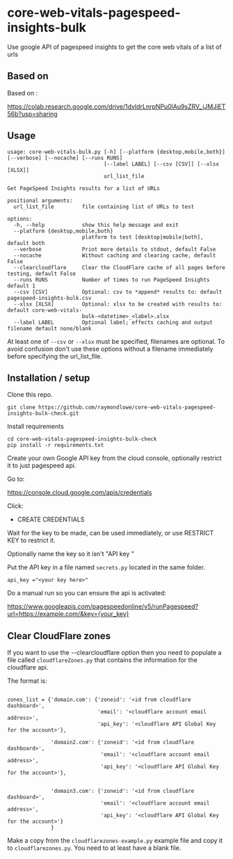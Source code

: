 # core-web-vitals-pagespeed-insights-bulk
Use google API of pagespeed insights to get the core web vitals of a list of urls

## Based on

Based on :

https://colab.research.google.com/drive/1dvldrLnrpNPu0lAu9sZRV_jJMJiET56b?usp=sharing

## Usage
```
usage: core-web-vitals-bulk.py [-h] [--platform {desktop,mobile,both}] [--verbose] [--nocache] [--runs RUNS]
                               [--label LABEL] [--csv [CSV]] [--xlsx [XLSX]]
                               url_list_file

Get PageSpeed Insights results for a list of URLs

positional arguments:
  url_list_file         file containing list of URLs to test

options:
  -h, --help            show this help message and exit
  --platform {desktop,mobile,both}
                        platform to test [desktop|mobile|both], default both
  --verbose             Print more details to stdout, default False
  --nocache             Without caching and clearing cache, default False
  --clearcloudflare     Clear the CloudFlare cache of all pages before testing, default False  
  --runs RUNS           Number of times to run PageSpeed Insights default 1
  --csv [CSV]           Optional: csv to *append* results to: default pagespeed-insights-bulk.csv
  --xlsx [XLSX]         Optional: xlsx to be created with results to: default core-web-vitals-
                        bulk-<datetime>_<label>.xlsx
  --label LABEL         Optional label; effects caching and output filename default none/blank

```

At least one of `--csv` or `--xlsx` must be specified, filenames are optional. To avoid confusion 
don't use these options without a filename immediately before specifying the url_list_file.

## Installation / setup

Clone this repo.

```
git clone https://github.com/raymondlowe/core-web-vitals-pagespeed-insights-bulk-check.git
```


Install requirements
```
cd core-web-vitals-pagespeed-insights-bulk-check
pip install -r requirements.txt
```

Create your own Google API key from the cloud console, optionally restrict it to just pagespeed api.

Go to:

https://console.cloud.google.com/apis/credentials


Click: 
* CREATE CREDENTIALS

Wait for the key to be made, can be used immediately, or use RESTRICT KEY to restrict it.

Optionally name the key so it isn't "API key <n>"

Put the API key in a file named `secrets.py` located in the same folder.

```
api_key ="<your key here>"
```

Do a manual run so you can ensure the api is activated:

https://www.googleapis.com/pagespeedonline/v5/runPagespeed?url=https://example.com/&key={your_key}

## Clear CloudFlare zones

If you want to use the --clearcloudflare option then you need to populate a file called `cloudflareZones.py` that contains the information for the cloudflare api.

The format is:

```

zones_list = {'domain.com': {'zoneid': '<id from cloudflare dashboard>',
                             'email': '<cloudflare account email address>',
                             'api_key': '<cloudflare API Global Key for the account>'},

              'domain2.com': {'zoneid': '<id from cloudflare dashboard>',
                              'email': '<cloudflare account email address>',
                              'api_key': '<cloudflare API Global Key for the account>'},


              'domain3.com': {'zoneid': '<id from cloudflare dashboard>',
                              'email': '<cloudflare account email address>',
                              'api_key': '<cloudflare API Global Key for the account>'}
              }
```

Make a copy from the `cloudflarezones-example.py` example file and copy it to `cloudflarezones.py`.  You need to at least have a blank file.

